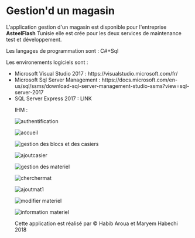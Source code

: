 # Gestion'd un magasin

L'application gestion d'un magasin est disponible pour l'entreprise <b>AsteelFlash</b> Tunisie elle est crée pour les deux services de maintenance test et développement.

Les langages de programmation sont  :
C#+Sql

Les environements logiciels sont :
<ul>
  <li>Microsoft Visual Studio 2017 : https://visualstudio.microsoft.com/fr/</li>
<li>Microsoft Sql Server Management : https://docs.microsoft.com/en-us/sql/ssms/download-sql-server-management-studio-ssms?view=sql-server-2017</li>
  <li>SQL Server Express 2017 : LINK  </li>


IHM :

![authentification](https://user-images.githubusercontent.com/20991604/45932955-987d5280-bf7c-11e8-88d5-0112701768b9.png)

![accueil](https://user-images.githubusercontent.com/20991604/45932996-4be64700-bf7d-11e8-8f26-834d687cceba.png)

![gestion des blocs et des casiers](https://user-images.githubusercontent.com/20991604/45933009-83ed8a00-bf7d-11e8-8527-76641343d4d4.png)

![ajoutcasier](https://user-images.githubusercontent.com/20991604/45933030-ab445700-bf7d-11e8-8f51-c47e793b53c7.png)

![gestion des materiel](https://user-images.githubusercontent.com/20991604/45933043-d7f86e80-bf7d-11e8-9378-5501909d1a1d.png)

![cherchermat](https://user-images.githubusercontent.com/20991604/45933077-42a9aa00-bf7e-11e8-867a-93d3d356c2a4.png)

![ajoutmat1](https://user-images.githubusercontent.com/20991604/45933049-ee062f00-bf7d-11e8-97d1-a0636d763753.png)

![modifier materiel](https://user-images.githubusercontent.com/20991604/45933066-1130de80-bf7e-11e8-82d2-8ed796ab5536.png)

![information materiel](https://user-images.githubusercontent.com/20991604/45933073-29a0f900-bf7e-11e8-8254-b9178c108c4a.png)




Cette application est réalisé par 
© Habib Aroua et Maryem Habechi 2018
